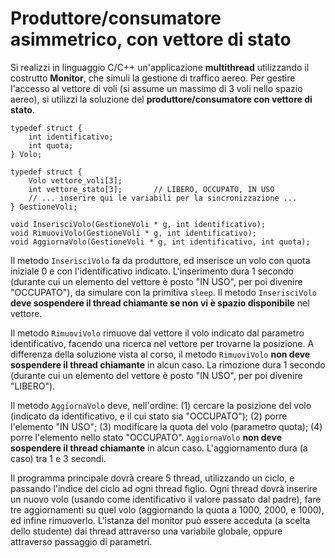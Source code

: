Produttore/consumatore asimmetrico, con vettore di stato
========================================================

Si realizzi in linguaggio C/C++ un'applicazione **multithread**
utilizzando il costrutto **Monitor**, che simuli la gestione di traffico
aereo. Per gestire l'accesso al vettore di voli (si assume un massimo di
3 voli nello spazio aereo), si utilizzi la soluzione del
**produttore/consumatore con vettore di stato**.


    typedef struct {
        int identificativo;
        int quota;
    } Volo;

    typedef struct {
        Volo vettore_voli[3];
        int vettore_stato[3];       // LIBERO, OCCUPATO, IN USO
        // ... inserire qui le variabili per la sincronizzazione ...
    } GestioneVoli;

    void InserisciVolo(GestioneVoli * g, int identificativo);
    void RimuoviVolo(GestioneVoli * g, int identificativo);
    void AggiornaVolo(GestioneVoli * g, int identificativo, int quota);

Il metodo `InserisciVolo` fa da produttore, ed inserisce un volo con
quota iniziale 0 e con l'identificativo indicato. L'inserimento dura 1
secondo (durante cui un elemento del vettore è posto "IN USO", per poi
divenire "OCCUPATO"), da simulare con la primitiva `sleep`. Il metodo
`InserisciVolo` **deve sospendere il thread chiamante se non vi è spazio
disponibile** nel vettore.

Il metodo `RimuoviVolo` rimuove dal vettore il volo indicato dal
parametro identificativo, facendo una ricerca nel vettore per trovarne
la posizione. A differenza della soluzione vista al corso, il metodo
`RimuoviVolo` **non deve sospendere il thread chiamante** in alcun caso.
La rimozione dura 1 secondo (durante cui un elemento del vettore è posto
"IN USO", per poi divenire "LIBERO").

Il metodo `AggiornaVolo` deve, nell'ordine: (1) cercare la posizione del
volo (indicato da identificativo, e il cui stato sia "OCCUPATO"); (2)
porre l'elemento "IN USO"; (3) modificare la quota del volo (parametro
quota); (4) porre l'elemento nello stato "OCCUPATO". `AggiornaVolo`
**non deve sospendere il thread chiamante** in alcun caso.
L'aggiornamento dura (a caso) tra 1 e 3 secondi.

Il programma principale dovrà creare 5 thread, utilizzando un ciclo, e
passando l'indice del ciclo ad ogni thread figlio. Ogni thread dovrà
inserire un nuovo volo (usando come identificativo il valore passato dal
padre), fare tre aggiornamenti su quel volo (aggiornando la quota a
1000, 2000, e 1000), ed infine rimuoverlo. L'istanza del monitor può
essere acceduta (a scelta dello studente) dai thread attraverso una
variabile globale, oppure attraverso passaggio di parametri.
